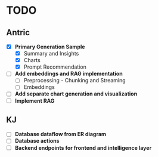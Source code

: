 # TODO

## Antric
- [x] **Primary Generation Sample**
    - [x] Summary and Insights
    - [x] Charts
    - [x] Prompt Recommendation
- [ ] **Add embeddings and RAG implementation**
    - [ ] Preprocessing - Chunking and Streaming
    - [ ] Embeddings
- [ ] **Add separate chart generation and visualization**
- [ ] **Implement RAG**

## KJ
- [ ] **Database dataflow from ER diagram**
- [ ] **Database actions**
- [ ] **Backend endpoints for frontend and intelligence layer**

